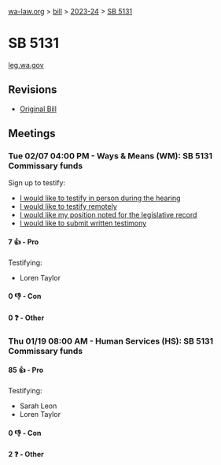 [wa-law.org](/) > [bill](/bill/) > [2023-24](/bill/2023-24/) > [SB 5131](/bill/2023-24/sb/5131/)

# SB 5131
[leg.wa.gov](https://app.leg.wa.gov/billsummary?BillNumber=5131&Year=2023&Initiative=false)

## Revisions
* [Original Bill](1/)

## Meetings
### Tue 02/07 04:00 PM - Ways & Means (WM): SB 5131 Commissary funds
Sign up to testify:
* [I would like to testify in person during the hearing](https://app.leg.wa.gov/csi/Testifier/Add?chamber=House&mId=30715&aId=151057&caId=21171&tId=1)
* [I would like to testify remotely](https://app.leg.wa.gov/csi/Testifier/Add?chamber=House&mId=30715&aId=151057&caId=21171&tId=2)
* [I would like my position noted for the legislative record](https://app.leg.wa.gov/csi/Testifier/Add?chamber=House&mId=30715&aId=151057&caId=21171&tId=3)
* [I would like to submit written testimony](https://app.leg.wa.gov/csi/Testifier/Add?chamber=House&mId=30715&aId=151057&caId=21171&tId=4)

#### 7 👍 - Pro
Testifying:
* Loren Taylor

#### 0 👎 - Con

#### 0 ❓ - Other

### Thu 01/19 08:00 AM - Human Services (HS): SB 5131 Commissary funds
#### 85 👍 - Pro
Testifying:
* Sarah Leon
* Loren Taylor

#### 0 👎 - Con

#### 2 ❓ - Other
